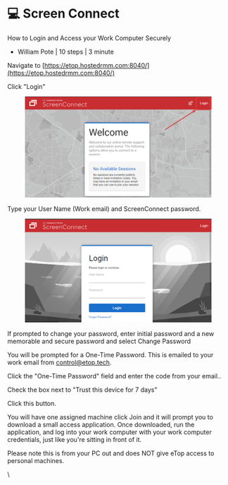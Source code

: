 # 💻 Screen Connect

How to Login and Access your Work Computer Securely

* William Pote | 10 steps | 3 minute



Navigate to [https://etop.hostedrmm.com:8040/](https://etop.hostedrmm.com:8040/)

Click "Login"&#x20;

<figure><img src="../../../../.gitbook/assets/image (36).png" alt=""><figcaption></figcaption></figure>



Type your User Name (Work email) and ScreenConnect password.&#x20;

<figure><img src="../../../../.gitbook/assets/image (37).png" alt=""><figcaption></figcaption></figure>

If prompted to change your password, enter initial password and a new memorable and secure password and select Change Password

You will be prompted for a One-Time Password. This is emailed to your work email from control@etop.tech.

Click the "One-Time Password" field and enter the code from your email..&#x20;

Check the box next to "Trust this device for 7 days"

Click this button.

You will have one assigned machine click Join and it will prompt you to download a small access application. Once downloaded, run the application, and log into your work computer with your work computer credentials, just like you're sitting in front of it.

Please note this is from your PC out and does NOT give eTop access to personal machines.

\
